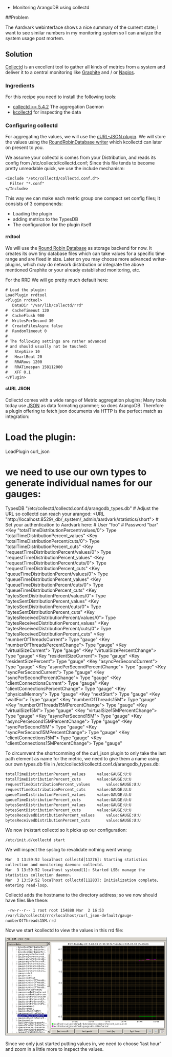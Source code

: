 * Monitoring ArangoDB using collectd

##Problem

The Aardvark webinterface shows a nice summary of the current state; I want to see similar numbers in my monitoring system so I can analyze the system usage post mortem.

## Solution

[Collectd](http://collectd.org) is an excellent tool to gather all kinds of metrics from a system and deliver it to a central monitoring like [Graphite](http://graphite.wikidot.com/screen-shots) and / or [Nagios](http://www.nagios.org/).

### Ingredients

For this recipe you need to install the following tools:

  * [collectd >= 5.4.2](https://collectd.org/) The aggregation Daemon
  * [kcollectd](https://www.forwiss.uni-passau.de/~berberic/Linux/kcollectd.html) for inspecting the data

### Configuring collectd

For aggregating the values, we will use the [cURL-JSON plugin](https://collectd.org/wiki/index.php/Plugin:cURL-JSON). We will store the values using the [RoundRobinDatabase writer](https://collectd.org/wiki/index.php/RRD) which kcollectd can later on present to you.

We assume your collectd is comes from your Distribution, and reads its config from /etc/collectd/collectd.conf; Since this file tends to become pretty unreadable quick, we use the include mechanism:

    <Include "/etc/collectd/collectd.conf.d">
      Filter "*.conf"
    </Include>

This way we can make each metric group one compact set config files; It consists of 3 componends:
* Loading the plugin
* adding metrics to the TypesDB
* The configuration for the plugin itself

#### rrdtool
We will use the [Round Robin Database](http://oss.oetiker.ch/rrdtool/) as storage backend for now. It creates its own tiny database files which can take values for a specific time range and are fixed in size. Later on you may choose more advanced writer-plugins, which may do network distribution or integrate the above mentioned Graphite or your already established monitoring, etc.

For the RRD We will go pretty much default here:

    # Load the plugin:
    LoadPlugin rrdtool
    <Plugin rrdtool>
       DataDir "/var/lib/collectd/rrd"
    #  CacheTimeout 120
    #  CacheFlush 900
    #  WritesPerSecond 30
    #  CreateFilesAsync false
    #  RandomTimeout 0
    #  
    # The following settings are rather advanced
    # and should usually not be touched:
    #   StepSize 10
    #   HeartBeat 20
    #   RRARows 1200
    #   RRATimespan 158112000
    #   XFF 0.1
    </Plugin>

#### cURL JSON
Collectd comes with a wide range of Metric aggregation plugins; Many tools today use [JSON](http://json.org) as data formating grammer; so does ArangoDB. Therefore a plugin offering to fetch json documents via HTTP is the perfect match as integration:

   # Load the plugin:
   LoadPlugin curl_json
   # we need to use our own types to generate individual names for our gauges:
   TypesDB "/etc/collectd/collectd.conf.d/arangodb_types.db"
   <Plugin curl_json>
     # Adjust the URL so collectd can reach your arangod:
     <URL "http://localhost:8529/_db/_system/_admin/aardvark/statistics/short">
      # Set your authentication to Aardvark here:
      # User "foo"
      # Password "bar"
       <Key "totalTimeDistributionPercent/values/0">
          Type "totalTimeDistributionPercent_values"
        </Key>
        <Key "totalTimeDistributionPercent/cuts/0">
          Type "totalTimeDistributionPercent_cuts"
        </Key>
        <Key "requestTimeDistributionPercent/values/0">
          Type "requestTimeDistributionPercent_values"
        </Key>
        <Key "requestTimeDistributionPercent/cuts/0">
          Type "requestTimeDistributionPercent_cuts"
        </Key>
        <Key "queueTimeDistributionPercent/values/0">
          Type "queueTimeDistributionPercent_values"
        </Key>
        <Key "queueTimeDistributionPercent/cuts/0">
          Type "queueTimeDistributionPercent_cuts"
        </Key>
        <Key "bytesSentDistributionPercent/values/0">
          Type "bytesSentDistributionPercent_values"
        </Key>
        <Key "bytesSentDistributionPercent/cuts/0">
          Type "bytesSentDistributionPercent_cuts"
        </Key>
        <Key "bytesReceivedDistributionPercent/values/0">
          Type "bytesReceivedDistributionPercent_values"
        </Key>
        <Key "bytesReceivedDistributionPercent/cuts/0">
          Type "bytesReceivedDistributionPercent_cuts"
        </Key>
        <Key "numberOfThreadsCurrent">
          Type "gauge"
        </Key>
        <Key "numberOfThreadsPercentChange">
          Type "gauge"
        </Key>
        <Key "virtualSizeCurrent">
          Type "gauge"
        </Key>
        <Key "virtualSizePercentChange">
          Type "gauge"
        </Key>
        <Key "residentSizeCurrent">
          Type "gauge"
        </Key>
        <Key "residentSizePercent">
          Type "gauge"
        </Key>
        <Key "asyncPerSecondCurrent">
          Type "gauge"
        </Key>
        <Key "asyncPerSecondPercentChange">
          Type "gauge"
        </Key>
        <Key "syncPerSecondCurrent">
          Type "gauge"
        </Key>
        <Key "syncPerSecondPercentChange">
          Type "gauge"
        </Key>
        <Key "clientConnectionsCurrent">
          Type "gauge"
        </Key>
        <Key "clientConnectionsPercentChange">
          Type "gauge"
        </Key>
        <Key "physicalMemory">
          Type "gauge"
        </Key>
        <Key "nextStart">
          Type "gauge"
        </Key>
        <Key "waitFor">
          Type "gauge"
        </Key>
        <Key "numberOfThreads15M">
          Type "gauge"
        </Key>
        <Key "numberOfThreads15MPercentChange">
          Type "gauge"
        </Key>
        <Key "virtualSize15M">
          Type "gauge"
        </Key>
        <Key "virtualSize15MPercentChange">
          Type "gauge"
        </Key>
        <Key "asyncPerSecond15M">
          Type "gauge"
        </Key>
        <Key "asyncPerSecond15MPercentChange">
          Type "gauge"
        </Key>
        <Key "syncPerSecond15M">
          Type "gauge"
        </Key>
        <Key "syncPerSecond15MPercentChange">
          Type "gauge"
        </Key>
        <Key "clientConnections15M">
          Type "gauge"
        </Key>
        <Key "clientConnections15MPercentChange">
          Type "gauge"
        </Key>
     </URL>
   </Plugin>

To circumvent the shortcomming of the curl_json plugin to only take the last path element as name for the metric, we need to give them a name using our own types.db file in /etc/collectd/collectd.conf.d/arangodb_types.db: 

    totalTimeDistributionPercent_values		value:GAUGE:U:U
    totalTimeDistributionPercent_cuts		value:GAUGE:U:U
    requestTimeDistributionPercent_values		value:GAUGE:U:U
    requestTimeDistributionPercent_cuts		value:GAUGE:U:U
    queueTimeDistributionPercent_values		value:GAUGE:U:U
    queueTimeDistributionPercent_cuts		value:GAUGE:U:U
    bytesSentDistributionPercent_values		value:GAUGE:U:U
    bytesSentDistributionPercent_cuts		value:GAUGE:U:U
    bytesReceivedDistributionPercent_values		value:GAUGE:U:U
    bytesReceivedDistributionPercent_cuts		value:GAUGE:U:U

We now (re)start collectd so it picks up our configuration:

    /etc/init.d/collectd start

We will inspect the syslog to revalidate nothing went wrong:

    Mar  3 13:59:52 localhost collectd[11276]: Starting statistics collection and monitoring daemon: collectd.
    Mar  3 13:59:52 localhost systemd[1]: Started LSB: manage the statistics collection daemon.
    Mar  3 13:59:52 localhost collectd[11283]: Initialization complete, entering read-loop.

Collectd adds the hostname to the directory address; so we now should have files like these:

     -rw-r--r-- 1 root root 154888 Mar  2 16:53 /var/lib/collectd/rrd/localhost/curl_json-default/gauge-numberOfThreads15M.rrd

Now we start kcollectd to view the values in this rrd file:

![Kcollectd screenshot](KCollectdJson.png)

Since we only just started putting values in, we need to choose 'last hour' and zoom in a little more to inspect the values.

